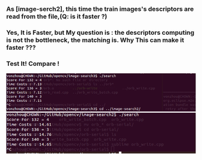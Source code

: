 



### As [image-serch2], this time the train images's descriptors  are read from the file,(Q: is it faster ?)

### Yes, It is Faster, but My question is : the descriptors computing is not the bottleneck, the matching is. Why This can make it faster ???


### Test It! Compare !


![image](search3-1.png)
![image](search3-2.png)


